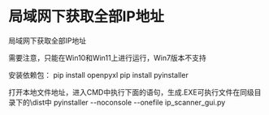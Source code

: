 # 局域网下获取全部IP地址
局域网下获取全部IP地址

需要注意，只能在Win10和Win11上进行运行，Win7版本不支持

安装依赖包：
pip install openpyxl
pip install pyinstaller

打开本地文件地址，进入CMD中执行下面的语句，生成.EXE可执行文件在同级目录下的\dist中
pyinstaller --noconsole --onefile ip_scanner_gui.py

